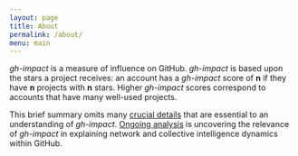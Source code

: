 ```yaml
---
layout: page
title: About
permalink: /about/
menu: main
---
```


*gh-impact* is a measure of influence on GitHub.  *gh-impact* is based upon the stars a project receives: an account has a *gh-impact* score of **n** if they have **n** projects with **n** stars.  Higher *gh-impact* scores correspond to accounts that have many well-used projects.

This brief summary omits many [crucial details](/answers/) that are essential to an understanding of *gh-impact*.  [Ongoing analysis](/analysis) is uncovering the relevance of *gh-impact* in explaining network and collective intelligence dynamics within GitHub.
